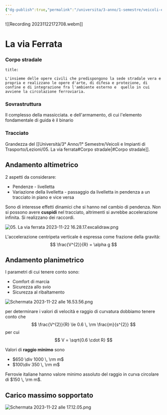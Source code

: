 ```yaml
---
{"dg-publish":true,"permalink":"/universita/3-anno/1-semestre/veicoli-e-impianti-di-trasporto/lezioni/05-la-via-ferrata/"}
---
```




![[Recording 20231122172708.webm]]

# La via Ferrata

### Corpo stradale
```ad-Definizione
title: 

L'insieme delle opere civili che predispongono la sede stradale vera e propria e realizzano le opere d'arte, di difesa e protezione, di confine e di integrazione fra l'ambiente esterno e  quello in cui avviene la circolazione ferroviaria.

```


### Sovrastruttura

Il complesso della massicciata. e dell'armamento, di cui l'elemento fondamentale di guida è il binario

### Tracciato

Grandezza del [[Università/3° Anno/1° Semestre/Veicoli e Impianti di Trasporto/Lezioni/05. La via ferrata#Corpo stradale\|#Corpo stradale]].

## Andamento altimetrico

2 aspetti da considerare:
- Pendenze - livelletta
- Variazione della livelletta - passaggio da livelletta in pendenza a un tracciato in piano e vice versa

Sono di interesse effetti dinamici che si hanno nel cambio di pendenza. Non si possono avere **cuspidi** nel tracciato, altrimenti si avrebbe accelerazione infinita.
Si realizzano dei raccordi.

![05. La via ferrata 2023-11-22 16.28.17.excalidraw.png](/img/user/Excalidraw/05.%20La%20via%20ferrata%202023-11-22%2016.28.17.excalidraw.png)


L'accelerazione centripeta verticale è espressa come frazione della gravità:
$$
\frac{V^{2}}{R} = \alpha g
$$

## Andamento planimetrico
I parametri di cui tenere conto sono:
- Comfort di marcia
- Sicurezza allo svio
- Sicurezza al ribaltamento

![Schermata 2023-11-22 alle 16.53.56.png](/img/user/Universit%C3%A0/3%C2%B0%20Anno/1%C2%B0%20Semestre/Veicoli%20e%20Impianti%20di%20Trasporto/Lezioni/allegati/Schermata%202023-11-22%20alle%2016.53.56.png)

per determinare i valori di velocità e raggio di curvatura dobbiamo tenere conto che
$$
\frac{V^{2}}{R} \le 0.6 \, \rm \frac{m}{s^{2}}
$$
per cui 
$$
V = \sqrt{0.6 \cdot R}
$$


Valori di **raggio minimo** sono
- $650 \div 1000 \, \rm m$
- $100\div 350 \, \rm m$

Ferrovie italiane hanno valore minimo assoluto del raggio in curva circolare di $150 \, \rm m$.

## Carico massimo sopportato

![Schermata 2023-11-22 alle 17.12.05.png](/img/user/Universit%C3%A0/3%C2%B0%20Anno/1%C2%B0%20Semestre/Veicoli%20e%20Impianti%20di%20Trasporto/Lezioni/allegati/Schermata%202023-11-22%20alle%2017.12.05.png)

